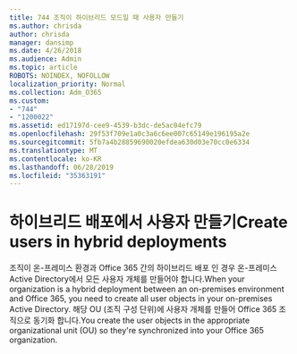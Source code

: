 ```yaml
---
title: 744 조직이 하이브리드 모드일 때 사용자 만들기
ms.author: chrisda
author: chrisda
manager: dansimp
ms.date: 4/26/2018
ms.audience: Admin
ms.topic: article
ROBOTS: NOINDEX, NOFOLLOW
localization_priority: Normal
ms.collection: Adm_O365
ms.custom:
- "744"
- "1200022"
ms.assetid: ed17197d-cee9-4539-b3dc-de5ac04efc79
ms.openlocfilehash: 29f53f709e1a0c3a6c6ee007c65149e196195a2e
ms.sourcegitcommit: 5fb7a4b28859690020efdea630d03e70cc0e6334
ms.translationtype: MT
ms.contentlocale: ko-KR
ms.lasthandoff: 06/28/2019
ms.locfileid: "35363191"
---
```

# <a name="create-users-in-hybrid-deployments"></a><span data-ttu-id="65d37-102">하이브리드 배포에서 사용자 만들기</span><span class="sxs-lookup"><span data-stu-id="65d37-102">Create users in hybrid deployments</span></span>

<span data-ttu-id="65d37-103">조직이 온-프레미스 환경과 Office 365 간의 하이브리드 배포 인 경우 온-프레미스 Active Directory에서 모든 사용자 개체를 만들어야 합니다.</span><span class="sxs-lookup"><span data-stu-id="65d37-103">When your organization is a hybrid deployment between an on-premises environment and Office 365, you need to create all user objects in your on-premises Active Directory.</span></span> <span data-ttu-id="65d37-104">해당 OU (조직 구성 단위)에 사용자 개체를 만들어 Office 365 조직으로 동기화 합니다.</span><span class="sxs-lookup"><span data-stu-id="65d37-104">You create the user objects in the appropriate organizational unit (OU) so they're synchronized into your Office 365 organization.</span></span>
